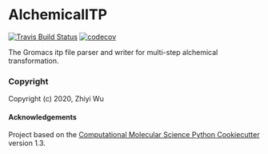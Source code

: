 AlchemicalITP
==============================
[//]: # (Badges)
[![Travis Build Status](https://travis-ci.com/REPLACE_WITH_OWNER_ACCOUNT/AlchemicalITP.svg?branch=master)](https://travis-ci.com/REPLACE_WITH_OWNER_ACCOUNT/AlchemicalITP)
[![codecov](https://codecov.io/gh/REPLACE_WITH_OWNER_ACCOUNT/AlchemicalITP/branch/master/graph/badge.svg)](https://codecov.io/gh/REPLACE_WITH_OWNER_ACCOUNT/AlchemicalITP/branch/master)


The Gromacs itp file parser and writer for multi-step alchemical transformation.

### Copyright

Copyright (c) 2020, Zhiyi Wu


#### Acknowledgements
 
Project based on the 
[Computational Molecular Science Python Cookiecutter](https://github.com/molssi/cookiecutter-cms) version 1.3.
